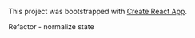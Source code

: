 This project was bootstrapped with [Create React App](https://github.com/facebookincubator/create-react-app).

Refactor - normalize state
